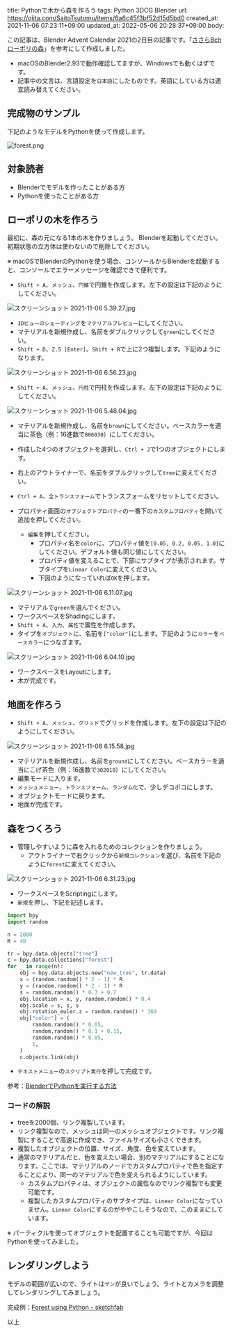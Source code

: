 title: Pythonで木から森を作ろう
tags: Python 3DCG Blender
url: https://qiita.com/SaitoTsutomu/items/6a6c45f3bf52d15d5bd0
created_at: 2021-11-06 07:23:11+09:00
updated_at: 2022-05-06 20:28:37+09:00
body:

この記事は、Blender Advent Calendar 2021の2日目の記事です。「[ささらBch ローポリの森](https://youtu.be/du2dyCzM65M)」を参考にして作成しました。

- macOSのBlender2.93で動作確認してますが、Windowsでも動くはずです。
- 記事中の文言は、言語設定を`日本語`にしたものです。英語にしている方は適宜読み替えてください。

## 完成物のサンプル

下記のようなモデルをPythonを使って作成します。

![forest.png](https://qiita-image-store.s3.ap-northeast-1.amazonaws.com/0/13955/5320e12b-6f45-e542-555f-e5532dc2d341.png)

## 対象読者

- Blenderでモデルを作ったことがある方
- Pythonを使ったことがある方

## ローポリの木を作ろう

最初に、森の元になる1本の木を作りましょう。
Blenderを起動してください。初期状態の立方体は使わないので削除してください。

※ macOSでBlenderのPythonを使う場合、コンソールからBlenderを起動すると、コンソールでエラーメッセージを確認できて便利です。

- `Shift + A`、`メッシュ`、`円錐`で円錐を作成します。左下の設定は下記のようにしてください。

![スクリーンショット 2021-11-06 5.39.27.jpg](https://qiita-image-store.s3.ap-northeast-1.amazonaws.com/0/13955/8c80d3b2-65ae-6870-39bf-0d4a7352a048.jpeg)


- `3Dビューのシェーディング`を`マテリアルプレビュー`にしてください。
- マテリアルを新規作成し、名前をダブルクリックして`green`にしてください。
- `Shift + D`、`Z.5 [Enter]`、`Shift + R`で上に2つ複製します。下記のようになります。

![スクリーンショット 2021-11-06 6.56.23.jpg](https://qiita-image-store.s3.ap-northeast-1.amazonaws.com/0/13955/a446f685-0a79-fda3-1d36-aadf7ee76198.jpeg)


- `Shift + A`、`メッシュ`、`円柱`で円柱を作成します。左下の設定は下記のようにしてください。

![スクリーンショット 2021-11-06 5.48.04.jpg](https://qiita-image-store.s3.ap-northeast-1.amazonaws.com/0/13955/25aee6d1-a026-ab6b-a645-1c514f23abf5.jpeg)


- マテリアルを新規作成し、名前を`brown`にしてください。ベースカラーを適当に茶色（例：16進数で`806030`）にしてください。
- 作成した4つのオブジェクトを選択し、`Ctrl + J`で1つのオブジェクトにします。
- 右上のアウトライナーで、名前をダブルクリックして`tree`に変えてください。
- `Ctrl + A`、`全トランスフォーム`でトランスフォームをリセットしてください。

- プロパティ画面の`オブジェクトプロパティ`の一番下の`カスタムプロパティ`を開いて追加を押してください。
  - `編集`を押してください。
    - プロパティ名を`color`に、プロパティ値を`[0.05, 0.2, 0.05, 1.0]`にしてください。デフォルト値も同じ値にしてください。
    - プロパティ値を変えることで、下部にサブタイプが表示されます。サブタイプを`Linear Color`に変えてください。
    - 下図のようになっていれば`OK`を押します。

![スクリーンショット 2021-11-06 6.11.07.jpg](https://qiita-image-store.s3.ap-northeast-1.amazonaws.com/0/13955/2ac5d059-976a-7546-40dc-592566942046.jpeg)


- マテリアルで`green`を選んでください。
- ワークスペースをShadingにします。
- `Shift + A`、`入力`、`属性`で属性を作成します。
- タイプを`オブジェクト`に、名前を`["color"]`にします。下記のように`カラー`を`ベースカラー`につなぎます。

![スクリーンショット 2021-11-06 6.04.10.jpg](https://qiita-image-store.s3.ap-northeast-1.amazonaws.com/0/13955/84ea6c09-d71d-e8dc-c935-d4a9726aa499.jpeg)


- ワークスペースをLayoutにします。
- 木が完成です。

## 地面を作ろう

- `Shift + A`、`メッシュ`、`グリッド`でグリッドを作成します。左下の設定は下記のようにしてください。

![スクリーンショット 2021-11-06 6.15.58.jpg](https://qiita-image-store.s3.ap-northeast-1.amazonaws.com/0/13955/4f2f21c8-7d00-1298-61ca-c6f486a71f45.jpeg)


- マテリアルを新規作成し、名前を`ground`にしてください。ベースカラーを適当にこげ茶色（例：16進数で`302010`）にしてください。
- 編集モードに入ります。
- `メッシュメニュー`、`トランスフォーム`、`ランダム化`で、少しデコボコにします。
- オブジェクトモードに戻ります。
- 地面が完成です。

## 森をつくろう

- 管理しやすいように森を入れるためのコレクションを作りましょう。
  - アウトライナーで右クリックから`新規コレクション`を選び、名前を下記のように`forest`に変えてください。

![スクリーンショット 2021-11-06 6.31.23.jpg](https://qiita-image-store.s3.ap-northeast-1.amazonaws.com/0/13955/9c223879-1b1c-9bb1-a334-96f6a0fe9dd7.jpeg)


- ワークスペースをScriptingにします。
- `新規`を押し、下記を記述します。

```py
import bpy
import random

n = 2000
R = 40

tr = bpy.data.objects["tree"]
c = bpy.data.collections["forest"]
for _ in range(n):
    obj = bpy.data.objects.new("new_tree", tr.data)
    x = (random.random() * 2 - 1) * R
    y = (random.random() * 2 - 1) * R
    s = random.random() * 0.3 + 0.7
    obj.location = x, y, random.random() * 0.4
    obj.scale = s, s, s
    obj.rotation_euler.z = random.random() * 360
    obj["color"] = (
        random.random() * 0.05,
        random.random() * 0.1 + 0.15,
        random.random() * 0.05,
        1,
    )
    c.objects.link(obj)
```

- `テキストメニュー`の`スクリプト実行`を押して完成です。

参考：[BlenderでPythonを実行する方法](https://qiita.com/SaitoTsutomu/items/cec67381a8789b40e377)

### コードの解説

- treeを2000個、リンク複製しています。
- リンク複製なので、メッシュは同一のメッシュオブジェクトです。リンク複製にすることで高速に作成でき、ファイルサイズも小さくできます。
- 複製したオブジェクトの位置、サイズ、角度、色を変えています。
- 通常のマテリアルだと、色を変えたい場合、別のマテリアルにすることになります。ここでは、マテリアルのノードでカスタムプロパティで色を指定することにより、同一のマテリアルで色を変えられるようにしています。
  - カスタムプロパティは、オブジェクトの属性なのでリンク複製でも変更可能です。
  - 複製したカスタムプロパティのサブタイプは、`Linear Color`になっていません。`Linear Color`にするのがややこしそうなので、このままにしています。

※ パーティクルを使ってオブジェクトを配置することも可能ですが、今回はPythonを使ってみました。

## レンダリングしよう

モデルの範囲が広いので、ライトは`サン`が良いでしょう。ライトとカメラを調整してレンダリングしてみましょう。

完成例：[Forest using Python - sketchfab](https://skfb.ly/oqFWT)

以上

